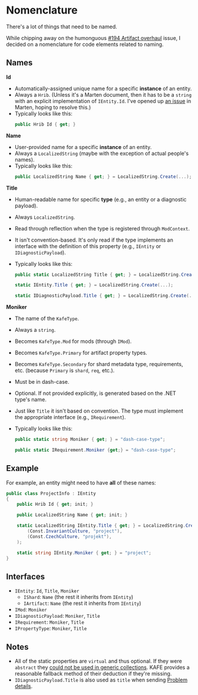 # Nomenclature

There's a lot of things that need to be named.

While chipping away on the humonguous [#194 Artifact overhaul](https://gitlab.fi.muni.cz/legtvar/kafe/-/issues/194)
issue, I decided on a nomenclature for code elements related to naming.

## Names

**Id**

- Automatically-assigned unique name for a specific **instance** of an entity.
- Always a `Hrib`. (Unless it's a Marten document, then it has to be a `string` with an explicit implementation
  of `IEntity.Id`. I've opened up [an issue](https://github.com/JasperFx/marten/issues/3765) in Marten,
  hoping to resolve this.)
- Typically looks like this:
  ```csharp
  public Hrib Id { get; }
  ```

**Name**

- User-provided name for a specific **instance** of an entity.
- Always a `LocalizedString` (maybe with the exception of actual people's names).
- Typically looks like this:
  ```csharp
  public LocalizedString Name { get; } = LocalizedString.Create(...);
  ```

**Title**

- Human-readable name for specific **type** (e.g., an entity or a diagnostic payload).
- Always `LocalizedString`.
- Read through reflection when the type is registered through `ModContext`.
- It isn't convention-based. It's only read if the type implements an interface with the definition of this property
  (e.g., `IEntity` or `IDiagnosticPayload`).
- Typically looks like this:

  ```csharp
  public static LocalizedString Title { get; } = LocalizedString.Create(...);

  static IEntity.Title { get; } = LocalizedString.Create(...);

  static IDiagnosticPayload.Title { get; } = LocalizedString.Create(...);
  ```

**Moniker**

- The name of the `KafeType`.
- Always a `string`.
- Becomes `KafeType.Mod` for mods (through `IMod`).
- Becomes `KafeType.Primary` for artifact property types.
- Becomes `KafeType.Secondary` for shard metadata type, requirements, etc.
  (because `Primary` is `shard`, `req`, etc.).
- Must be in dash-case.
- Optional. If not provided explicitly, is generated based on the .NET type's name.
- Just like `Title` it isn't based on convention. The type must implement the appropriate interface
  (e.g., `IRequirement`).
- Typically looks like this:

  ```csharp
  public static string Moniker { get; } = "dash-case-type";

  public static IRequirement.Moniker {get;} = "dash-case-type";
  ```

## Example

For example, an entity might need to have **all** of these names:

```csharp
public class ProjectInfo : IEntity
{
    public Hrib Id { get; init; }

    public LocalizedString Name { get; init; }

    static LocalizedString IEntity.Title { get; } = LocalizedString.Create(
        (Const.InvariantCulture, "project"),
        (Const.CzechCulture, "projekt"),
    );

    static string IEntity.Moniker { get; } = "project";
}
```

## Interfaces

- `IEntity`: `Id`, `Title`, `Moniker`
  - `IShard`: `Name` (the rest it inherits from `IEntity`)
  - `IArtifact`: `Name` (the rest it inherits from `IEntity`)
- `IMod`: `Moniker`
- `IDiagnosticPayload`: `Moniker`, `Title`
- `IRequirement`: `Moniker`, `Title`
- `IPropertyType`: `Moniker`, `Title`

## Notes

- All of the static properties are `virtual` and thus optional.
  If they were `abstract` they [could not be used in generic collections].
  KAFE provides a reasonable fallback method of their deduction if they're missing.
- `IDiagnosticPayload.Title` is also used as `title` when sending
  [Problem details](https://www.rfc-editor.org/rfc/rfc7807).

[could not be used in generic collections]: (https://learn.microsoft.com/en-us/dotnet/csharp/language-reference/compiler-messages/static-abstract-interfaces)
